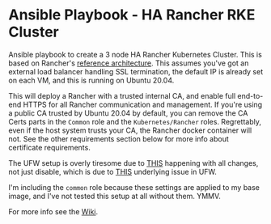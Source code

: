 # Ansible Playbook - HA Rancher RKE Cluster
Ansible playbook to create a 3 node HA Rancher Kubernetes Cluster. This is based on Rancher's [reference architecture](https://rancher.com/docs/rancher/v2.6/en/installation/resources/k8s-tutorials/infrastructure-tutorials/infra-for-ha/). This assumes you've got an external load balancer handling SSL termination, the default IP is already set on each VM, and this is running on Ubuntu 20.04.

This will deploy a Rancher with a trusted internal CA, and enable full end-to-end HTTPS for all Rancher communication and management. If you're using a public CA trusted by Ubuntu 20.04 by default, you can remove the CA Certs parts in the `Common` role and the `Kubernetes/Rancher` roles. Regrettably, even if the host system trusts your CA, the Rancher docker container will not. See the other requirements section below for more info about certificate requirements.

The UFW setup is overly tiresome due to [THIS](https://github.com/ansible-collections/community.general/issues/2336) happening with all changes, not just disable, which is due to [THIS](https://bugs.launchpad.net/ufw/+bug/1911637) underlying issue in UFW.

I'm including the `common` role because these settings are applied to my base image, and I've not tested this setup at all without them. YMMV.

For more info see the [Wiki](https://github.com/robharman/Ansible-Rancher/wiki).
